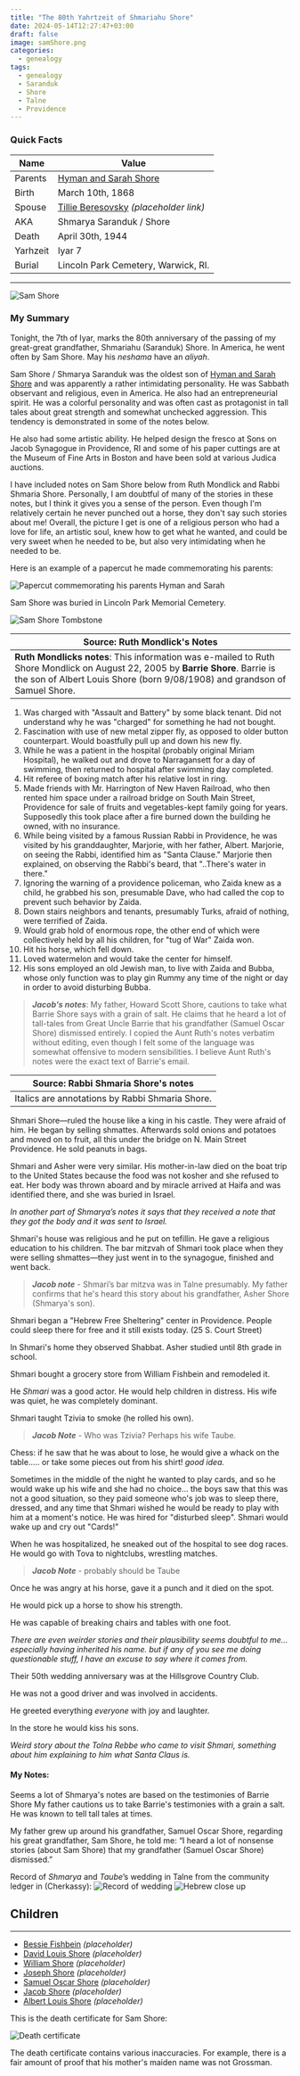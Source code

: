 ```yaml
---
title: "The 80th Yahrtzeit of Shmariahu Shore"
date: 2024-05-14T12:27:47+03:00
draft: false
image: samShore.png
categories:
  - genealogy
tags:
  - genealogy
  - Saranduk
  - Shore
  - Talne
  - Providence
---
```


### Quick Facts

| Name     | Value                                          |
| -------- | ---------------------------------------------- |
| Parents  | [Hyman and Sarah Shore](/post/hyman-and-sarah) |
| Birth    | March 10th, 1868                               |
| Spouse   | [Tillie Beresovsky]() _(placeholder link)_     |
| AKA      | Shmarya Saranduk / Shore                       |
| Death    | April 30th, 1944                               |
| Yarhzeit | Iyar 7                                         |
| Burial   | Lincoln Park Cemetery, Warwick, RI.            |

---

![Sam Shore](sam-shore.jpg)

### My Summary

Tonight, the 7th of Iyar, marks the 80th anniversary of the passing of my great-great grandfather, Shmariahu (Saranduk) Shore. In America, he went often by Sam Shore. May his _neshama_ have an _aliyah_.

Sam Shore / Shmarya Saranduk was the oldest son of [Hyman and Sarah Shore](/post/hyman-and-sarah) and was apparently a rather intimidating personality. He was Sabbath observant and religious, even in America. He also had an entrepreneurial spirit. He was a colorful personality and was often cast as protagonist in tall tales about great strength and somewhat unchecked aggression. This tendency is demonstrated in some of the notes below.

He also had some artistic ability. He helped design the fresco at Sons on Jacob Synagogue in Providence, RI and some of his paper cuttings are at the Museum of Fine Arts in Boston and have been sold at various Judica auctions.

I have included notes on Sam Shore below from Ruth Mondlick and Rabbi Shmaria Shore. 
Personally, I am doubtful of many of the stories in these notes, but I think it gives you a sense of the person.
Even though I'm relatively certain he never punched out a horse, they don't say such stories about me!
Overall, the picture I get is one of a religious person who had a love for life, an artistic soul, knew how to get what he wanted, and could be very sweet when he needed to be, but also very intimidating when he needed to be.

Here is an example of a papercut he made commemorating his parents:

![Papercut commemorating his parents Hyman and Sarah](papercut.png)

Sam Shore was buried in Lincoln Park Memorial Cemetery.

![Sam Shore Tombstone](sam.jpeg)

| Source: Ruth Mondlick's Notes                                                                                                                                                                                 |
| ------------------------------------------------------------------------------------------------------------------------------------------------------------------------------------------------------------- |
| **Ruth Mondlicks notes**: This information was e-mailed to Ruth Shore Mondlick on August 22, 2005 by **Barrie Shore**. Barrie is the son of Albert Louis Shore (born 9/08/1908) and grandson of Samuel Shore. |

1. Was charged with "Assault and Battery" by some black tenant. Did not understand why he was "charged" for something he had not bought.
2. Fascination with use of new metal zipper fly, as opposed to older button counterpart. Would boastfully pull up and down his new fly.
3. While he was a patient in the hospital (probably original Miriam Hospital), he walked out and drove to Narragansett for a day of swimming, then returned to hospital after swimming day completed.
4. Hit referee of boxing match after his relative lost in ring.
5. Made friends with Mr. Harrington of New Haven Railroad, who then rented him space under a railroad bridge on South Main Street, Providence for sale of fruits and vegetables-kept family going for years. Supposedly this took place after a fire burned down the building he owned, with no insurance.
6. While being visited by a famous Russian Rabbi in Providence, he was visited by his granddaughter, Marjorie, with her father, Albert. Marjorie, on seeing the Rabbi, identified him as "Santa Clause." Marjorie then explained, on observing the Rabbi's beard, that "..There's water in there."
7. Ignoring the warning of a providence policeman, who Zaida knew as a child, he grabbed his son, presumable Dave, who had called the cop to prevent such behavior by Zaida.
8. Down stairs neighbors and tenants, presumably Turks, afraid of nothing, were terrified of Zaida.
9. Would grab hold of enormous rope, the other end of which were collectively held by all his children, for "tug of War" Zaida won.
10. Hit his horse, which fell down.
11. Loved watermelon and would take the center for himself.
12. His sons employed an old Jewish man, to live with Zaida and Bubba, whose only function was to play gin Rummy any time of the night or day in order to avoid disturbing Bubba.

> **_Jacob's notes_**: My father, Howard Scott Shore, cautions to take what Barrie Shore says with a grain of salt. He claims that he heard a lot of tall-tales from Great Uncle Barrie that his grandfather (Samuel Oscar Shore) dismissed entirely. I copied the Aunt Ruth's notes verbatim without editing, even though I felt some of the language was somewhat offensive to modern sensibilities. I believe Aunt Ruth's notes were the exact text of Barrie's email.

| Source: Rabbi Shmaria Shore's notes             |
| ----------------------------------------------- |
| Italics are annotations by Rabbi Shmaria Shore. |

Shmari Shore—ruled the house like a king in his castle. They were afraid of him. He began by selling shmattes. Afterwards sold onions and potatoes and moved on to fruit, all this under the bridge on N. Main Street Providence. He sold peanuts in bags.

Shmari and Asher were very similar. His mother-in-law died on the boat trip to the United States because the food was not kosher and she refused to eat. Her body was thrown aboard and by miracle arrived at Haifa and was identified there, and she was buried in Israel.

_In another part of Shmarya’s notes it says that they received a note that they got the body and it was sent to Israel._

Shmari's house was religious and he put on tefillin. He gave a religious education to his children. The bar mitzvah of Shmari took place when they were selling shmattes—they just went in to the synagogue, finished and went back.

> **_Jacob note_** - Shmari’s bar mitzva was in Talne presumably. My father confirms that he's heard this story about his grandfather, Asher Shore (Shmarya's son).

Shmari began a "Hebrew Free Sheltering" center in Providence. People could sleep there for free and it still exists today. (25 S. Court Street)

In Shmari's home they observed Shabbat. Asher studied until 8th grade in school.

Shmari bought a grocery store from William Fishbein and remodeled it.

He _Shmari_ was a good actor. He would help children in distress.
His wife was quiet, he was completely dominant.

Shmari taught Tzivia to smoke (he rolled his own).

> **_Jacob Note_** - Who was Tzivia? Perhaps his wife Taube.

Chess: if he saw that he was about to lose, he would give a whack on the table….. or take some pieces out from his shirt! _good idea._

Sometimes in the middle of the night he wanted to play cards, and so he would wake up his wife and she had no choice… the boys saw that this was not a good situation, so they paid someone who's job was to sleep there, dressed, and any time that Shmari wished he would be ready to play with him at a moment's notice. He was hired for "disturbed sleep". Shmari would wake up and cry out "Cards!"

When he was hospitalized, he sneaked out of the hospital to see dog races. He would go with Tova to nightclubs, wrestling matches.

> **_Jacob Note_** - probably should be Taube

Once he was angry at his horse, gave it a punch and it died on the spot.

He would pick up a horse to show his strength.

He was capable of breaking chairs and tables with one foot.

_There are even weirder stories and their plausibility seems doubtful to me… especially having inherited his name. but if any of you see me doing questionable stuff, I have an excuse to say where it comes from._

Their 50th wedding anniversary was at the Hillsgrove Country Club.

He was not a good driver and was involved in accidents.

He greeted everything _everyone_ with joy and laughter.

In the store he would kiss his sons.

_Weird story about the Tolna Rebbe who came to visit Shmari, something about him explaining to him what Santa Claus is._

#### My Notes:

Seems a lot of Shmarya's notes are based on the testimonies of Barrie Shore My father cautions us to take Barrie's testimonies with a grain a salt. He was known to tell tall tales at times.

My father grew up around his grandfather, Samuel Oscar Shore, regarding his great grandfather, Sam Shore, he told me: “I heard a lot of nonsense stories (about Sam Shore) that my grandfather (Samuel Oscar Shore) dismissed.”

Record of _Shmarya_ and _Taube_’s wedding in Talne from the community ledger in (Cherkassy):
![Record of wedding](ShmaryaToiyba.png)
![Hebrew close up](ShmaryaToibaHeb.png)

## Children

---

- [Bessie Fishbein]() _(placeholder)_
- [David Louis Shore]() _(placeholder)_
- [William Shore]() _(placeholder)_
- [Joseph Shore]() _(placeholder)_
- [Samuel Oscar Shore]() _(placeholder)_
- [Jacob Shore]() _(placeholder)_
- [Albert Louis Shore]() _(placeholder)_

This is the death certificate for Sam Shore:

![Death certificate](shmaryahu-death-cert.jpg)

The death certificate contains various inaccuracies. For example, there is a fair amount of proof that his mother's maiden name was not Grossman.
